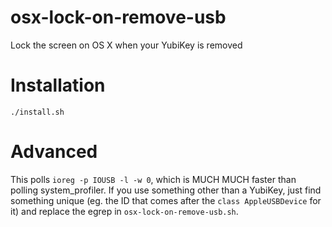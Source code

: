 # osx-lock-on-remove-usb

Lock the screen on OS X when your YubiKey is removed

# Installation

	./install.sh

# Advanced

This polls ```ioreg -p IOUSB -l -w 0```, which is MUCH MUCH faster than polling system_profiler. If you use something other than a YubiKey, just find something unique (eg. the ID that comes after the ```class AppleUSBDevice``` for it) and replace the egrep in ```osx-lock-on-remove-usb.sh```.
